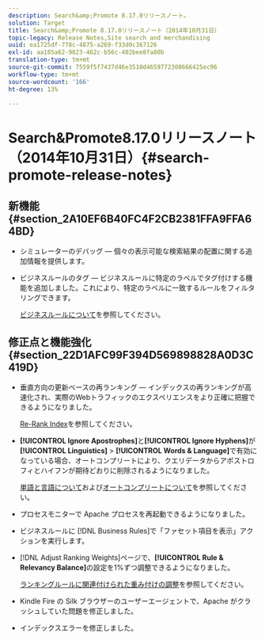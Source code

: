 ```yaml
---
description: Search&amp;Promote 8.17.0リリースノート。
solution: Target
title: Search&amp;Promote 8.17.0リリースノート（2014年10月31日）
topic-legacy: Release Notes,Site search and merchandising
uuid: ea1725df-778c-4875-a269-f33d0c367126
exl-id: aa185a62-9823-462c-b56c-402bee8fa80b
translation-type: tm+mt
source-git-commit: 7559f5f7437d46e3510d4659772308666425ec96
workflow-type: tm+mt
source-wordcount: '166'
ht-degree: 13%

---
```


# Search&amp;Promote8.17.0リリースノート（2014年10月31日）{#search-promote-release-notes}

## 新機能{#section_2A10EF6B40FC4F2CB2381FFA9FFA64BD}

* シミュレーターのデバッグ — 個々の表示可能な検索結果の配置に関する追加情報を提供します。
* ビジネスルールのタグ — ビジネスルールに特定のラベルでタグ付けする機能を追加しました。これにより、特定のラベルに一致するルールをフィルタリングできます。

   [ビジネスルールについて](../c-about-rules-menu/c-about-business-rules.md#concept_2A93D76216754D3D8412CDEA00BD26BD)を参照してください。

## 修正点と機能強化{#section_22D1AFC99F394D569898828A0D3C419D}

* 垂直方向の更新ベースの再ランキング — インデックスの再ランキングが高速化され、実際のWebトラフィックのエクスペリエンスをより正確に把握できるようになりました。

   [Re-Rank Index](../c-about-index-menu/c-about-re-rank-index.md#concept_147B0A9FCD51451787DA898E06F7C692)を参照してください。

* **[!UICONTROL Ignore Apostrophes]**&#x200B;と&#x200B;**[!UICONTROL Ignore Hyphens]**&#x200B;が&#x200B;**[!UICONTROL Linguistics]** > **[!UICONTROL Words & Language]**&#x200B;で有効になっている場合、オートコンプリートにより、クエリデータからアポストロフィとハイフンが期待どおりに削除されるようになりました。

   [単語と言語について](../c-about-linguistics-menu/c-about-words-and-language.md#concept_CEB4B9576F3C4E2EB87B352EEC738D79)および[オートコンプリートについて](../c-about-auto-complete.md#concept_093A9CD754864BA79B456FE4BEB64578)を参照してください。

* プロセスモニターで Apache プロセスを再起動できるようになりました。
* ビジネスルールに [!DNL Business Rules]で「ファセット項目を表示」アクションを実行します。
* [!DNL Adjust Ranking Weights]ページで、**[!UICONTROL Rule & Relevancy Balance]**&#x200B;の設定を1%ずつ調整できるようになりました。

   [ランキングルールに関連付けられた重み付けの調整](../c-about-rules-menu/c-about-ranking-rules.md#task_3CB6FC92A66F4D99874A42D55825DB64)を参照してください。

* Kindle Fire の Silk ブラウザーのユーザーエージェントで、Apache がクラッシュしていた問題を修正しました。
* インデックスエラーを修正しました。
